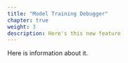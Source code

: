```yaml
---
title: "Model Training Debugger"
chapter: true
weight: 3
description: Here's this new feature
---
```


Here is information about it.


